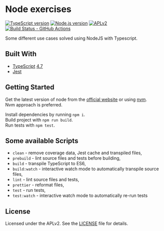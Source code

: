 # Node exercises

[![TypeScript version][ts-badge]][typescript-4-7]
[![Node.js version][nodejs-badge]][nodejs]
[![APLv2][license-badge]][license]
[![Build Status - GitHub Actions][gha-badge]][gha-ci]

Some different use cases solved using NodeJS with Typescript.

## Built With

- [TypeScript][typescript] [4.7][typescript-4-7]
- [Jest][jest]

## Getting Started

Get the latest version of node from the [official website](https://nodejs.org/) or using [nvm](https://github.com/creationix/nvm).  
Nvm approach is preferred.

Install dependencies by running `npm i`.  
Build project with `npm run build`.  
Run tests with `npm test`.  

## Some available Scripts

- `clean` - remove coverage data, Jest cache and transpiled files,
- `prebuild` - lint source files and tests before building,
- `build` - transpile TypeScript to ES6,
- `build:watch` - interactive watch mode to automatically transpile source files,
- `lint` - lint source files and tests,
- `prettier` - reformat files,
- `test` - run tests,
- `test:watch` - interactive watch mode to automatically re-run tests

## License

Licensed under the APLv2. See the [LICENSE](https://github.com/jsynowiec/node-typescript-boilerplate/blob/main/LICENSE) file for details.

[ts-badge]: https://img.shields.io/badge/TypeScript-4.7-blue.svg
[nodejs-badge]: https://img.shields.io/badge/Node.js->=%2016.13-blue.svg
[nodejs]: https://nodejs.org/dist/latest-v16.x/docs/api/
[gha-badge]: https://github.com/raparicio6/node-exercises/actions/workflows/nodejs.yml/badge.svg
[gha-ci]: https://github.com/raparicio6/node-exercises/actions/workflows/nodejs.yml
[typescript]: https://www.typescriptlang.org/
[typescript-4-7]: https://devblogs.microsoft.com/typescript/announcing-typescript-4-7/
[license-badge]: https://img.shields.io/badge/license-APLv2-blue.svg
[license]: https://github.com/jsynowiec/node-typescript-boilerplate/blob/main/LICENSE
[jest]: https://facebook.github.io/jest/
[gh-actions]: https://github.com/features/actions
